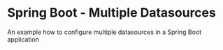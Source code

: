 # Spring Boot - Multiple Datasources
An example how to configure multiple datasources in a Spring Boot application

